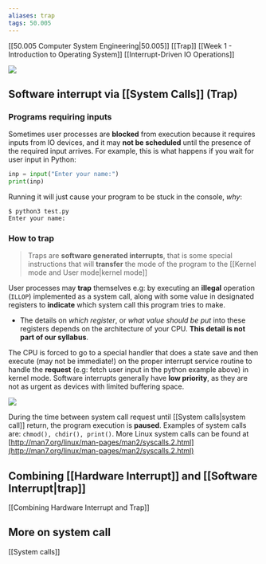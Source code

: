 ```yaml
---
aliases: trap
tags: 50.005
---
```

[[50.005 Computer System Engineering|50.005]]
[[Trap]]
[[Week 1 - Introduction to Operating System]]
[[Interrupt-Driven IO Operations]]

![](https://natalieagus.github.io/50005/assets/images/week1/10.png)

## Software interrupt via [[System Calls]]  (Trap)
### Programs requiring inputs
Sometimes user processes are **blocked** from execution because it requires inputs from IO devices, and it may **not be scheduled** until the presence of the required input arrives. For example, this is what happens if you wait for user input in Python:

```python
inp = input("Enter your name:")
print(inp)
```

Running it will just cause your program to be stuck in the console, _why_:

```shell
$ python3 test.py 
Enter your name:
```

### How to trap
> Traps are **software generated interrupts**, that is some special instructions that will **transfer** the mode of the program to the [[Kernel mode and User mode|kernel mode]]

User processes may **trap** themselves e.g: by executing an **illegal** operation (`ILLOP`) implemented as a system call, along with some value in designated registers to **indicate** which system call this program tries to make.

-   The details on _which register_, or _what value should be put_ into these registers depends on the architecture of your CPU. **This detail is not part of our syllabus**.

The CPU is forced to go to a special handler that does a state save and then execute (may not be immediate!) on the proper interrupt service routine to handle the **request** (e.g: fetch user input in the python example above) in kernel mode. Software interrupts generally have **low priority**, as they are not as urgent as devices with limited buffering space.

![](https://natalieagus.github.io/50005/assets/images/week1/11.png)

During the time between system call request until [[System calls|system call]] return, the program execution is **paused**. Examples of system calls are: `chmod(), chdir(), print()`. More Linux system calls can be found at [http://man7.org/linux/man-pages/man2/syscalls.2.html](http://man7.org/linux/man-pages/man2/syscalls.2.html)

## Combining [[Hardware Interrupt]] and [[Software Interrupt|trap]]
[[Combining Hardware Interrupt and Trap]]

## More on system call
[[System calls]]
